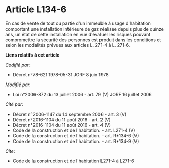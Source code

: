 # Article L134-6

En cas de vente de tout ou partie d'un immeuble à usage d'habitation comportant une installation intérieure de gaz réalisée
depuis plus de quinze ans, un état de cette installation en vue d'évaluer les risques pouvant compromettre la sécurité des
personnes est produit dans les conditions et selon les modalités prévues aux articles L. 271-4 à L. 271-6.

**Liens relatifs à cet article**

_Codifié par_:

  - Décret n°78-621 1978-05-31 JORF 8 juin 1978

_Modifié par_:

  - Loi n°2006-872 du 13 juillet 2006 - art. 79 (V) JORF 16 juillet 2006

_Cité par_:

  - Décret n°2006-1147 du 14 septembre 2006 - art. 3 (V)
  - Décret n°2016-1104 du 11 août 2016 - art. 2 (V)
  - Décret n°2016-1104 du 11 août 2016 - art. 4 (V)
  - Code de la construction et de l'habitation. - art. L271-4 (V)
  - Code de la construction et de l'habitation. - art. R*134-6 (V)
  - Code de la construction et de l'habitation. - art. R*134-9 (V)

_Cite_:

  - Code de la construction et de l'habitation L271-4 à L271-6
